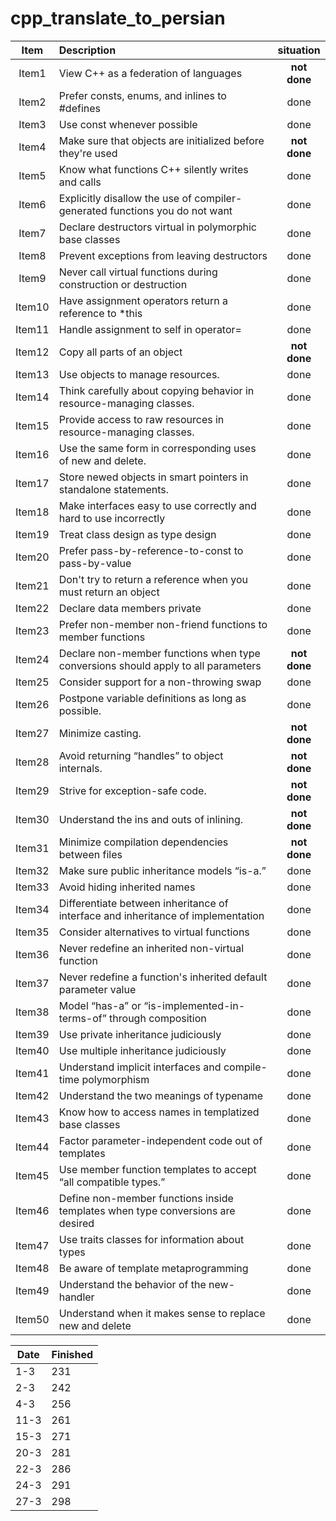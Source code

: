 # cpp_translate_to_persian


| Item | Description | situation |
| :---:         |     :---     |          :---: |
| Item1  | View C++ as a federation of languages         | **not done**     |
| Item2    | Prefer consts, enums, and inlines to #defines       |    done       |
| Item3    |Use const whenever possible       |    done       |
| Item4    |Make sure that objects are initialized before they're used       |    **not done**       |
| Item5    | Know what functions C++ silently writes and calls       |    done       |
| Item6    | Explicitly disallow the use of compiler-generated functions you do not want      |    done       |
| Item7    | Declare destructors virtual in polymorphic base classes      |    done       |
| Item8    | Prevent exceptions from leaving destructors      |    done       |
| Item9    | Never call virtual functions during construction or destruction       |    done       |
| Item10    |Have assignment operators return a reference to *this       |    done       |
| Item11   | Handle assignment to self in operator=     |    done       |
| Item12   | Copy all parts of an object       |    **not done**       |
| Item13   | Use objects to manage resources.      |    done       |
| Item14   | Think carefully about copying behavior in resource-managing classes.       |    done       |
| Item15   |Provide access to raw resources in resource-managing classes.      |    done       |
| Item16   | Use the same form in corresponding uses of new and delete.      |    done       |
| Item17   | Store newed objects in smart pointers in standalone statements.       |    done       |
| Item18   |Make interfaces easy to use correctly and hard to use incorrectly       |    done       |
| Item19   | Treat class design as type design       |    done       |
| Item20    |Prefer pass-by-reference-to-const to pass-by-value     |    done       |
| Item21   | Don't try to return a reference when you must return an object       |    done       |
| Item22   | Declare data members private       |    done       |
| Item23   | Prefer non-member non-friend functions to member functions      |    done       |
| Item24   | Declare non-member functions when type conversions should apply to all parameters       |    **not done**       |
| Item25   | Consider support for a non-throwing swap      |    done       |
| Item26   | Postpone variable definitions as long as possible.       |    done       |
| Item27   | Minimize casting.       |    **not done**       |
| Item28   | Avoid returning “handles” to object internals.       |    **not done**       |
| Item29   | Strive for exception-safe code.      |    **not done**       |
| Item30   | Understand the ins and outs of inlining.      |    **not done**       |
| Item31   | Minimize compilation dependencies between files      |    **not done**       |
| Item32   | Make sure public inheritance models “is-a.”      |    done       |
| Item33   | Avoid hiding inherited names      |    done       |
| Item34   | Differentiate between inheritance of interface and inheritance of implementation      |    done       |
| Item35   | Consider alternatives to virtual functions       |    done       |
| Item36   | Never redefine an inherited non-virtual function      |    done       |
| Item37   | Never redefine a function's inherited default parameter value      |    done       |
| Item38   | Model “has-a” or “is-implemented-in-terms-of” through composition      |    done       |
| Item39   | Use private inheritance judiciously       |    done       |
| Item40   | Use multiple inheritance judiciously       |    done       |
| Item41   | Understand implicit interfaces and compile-time polymorphism       |    done       |
| Item42   | Understand the two meanings of typename      |    done       |
| Item43   | Know how to access names in templatized base classes      |    done       |
| Item44   | Factor parameter-independent code out of templates     |    done       |
| Item45   | Use member function templates to accept “all compatible types.”       |    done       |
| Item46   | Define non-member functions inside templates when type conversions are desired       |    done       |
| Item47   | Use traits classes for information about types     |    done       |
| Item48   | Be aware of template metaprogramming      |    done       |
| Item49   | Understand the behavior of the new-handler      |    done       |
| Item50   | Understand when it makes sense to replace new and delete       |    done       |

| Date  | Finished |
| ------------- | ------------- |
| 1-3  | 231  |
| 2-3  | 242  |
| 4-3  | 256  |
| 11-3  | 261  |
| 15-3  | 271  |
| 20-3  | 281  |
| 22-3  | 286  |
| 24-3  | 291  |
| 27-3  | 298  |
